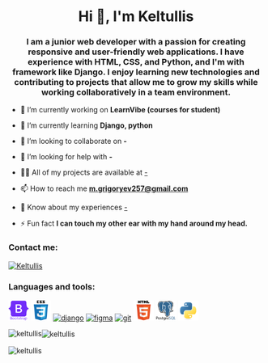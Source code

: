 <h1 align="center">Hi 👋, I'm Keltullis</h1>
<h3 align="center">I am a junior web developer with a passion for creating responsive and user-friendly web applications. I have experience with HTML, CSS, and Python, and I'm  with framework like Django. I enjoy learning new technologies and contributing to projects that allow me to grow my skills while working collaboratively in a team environment.</h3>

- 🔭 I’m currently working on **LearnVibe (courses for student)**

- 🌱 I’m currently learning **Django, python**

- 👯 I’m looking to collaborate on **-**

- 🤝 I’m looking for help with **-**

- 👨‍💻 All of my projects are available at [-](-)

- 📫 How to reach me **m.grigoryev257@gmail.com**

- 📄 Know about my experiences [-](-)

- ⚡ Fun fact **I can touch my other ear with my hand around my head.**

<h3 align="left">Contact me:</h3>
<p align="left">
<a href="https://discord.gg/Keltullis" target="blank"><img align="center" src="https://raw.githubusercontent.com/rahuldkjain/github-profile-readme-generator/master/src/images/icons/Social/discord.svg" alt="Keltullis" height="30" width="40" /></a>
</p>

<h3 align="left">Languages ​​and tools:</h3>
<p align="left"><a href="https://getbootstrap.com" target="_blank" rel="noreferrer"><img src="https://raw.githubusercontent.com/devicons/devicon/master/icons/bootstrap/bootstrap-plain-wordmark.svg" alt="bootstrap" width="40" height="40"/></a> 
<a href="https://www.w3schools.com/css/" target="_blank" rel="noreferrer"><img src="https://raw.githubusercontent.com/devicons/devicon/master/icons/css3/css3-original-wordmark.svg" alt="css3" width="40" height="40"/></a> <a href="https://www.djangoproject.com/" target="_blank" rel="noreferrer"><img src="https://cdn.worldvectorlogo.com/logos/django.svg" alt="django" width="40" height="40"/></a> <a href="https://www.figma.com/" target="_blank" rel="noreferrer"><img src="https://www.vectorlogo.zone/logos/figma/figma-icon.svg" alt="figma" width="40" height="40"/></a> <a href="https://git-scm.com/" target="_blank" rel="noreferrer"><img src="https://www.vectorlogo.zone/logos/git-scm/git-scm-icon.svg" alt="git" width="40" height="40"/></a> <a href="https://www.w3.org/html/" target="_blank" rel="noreferrer"><img src="https://raw.githubusercontent.com/devicons/devicon/master/icons/html5/html5-original-wordmark.svg" alt="html5" width="40" height="40"/></a> <a href="https://www.postgresql.org" target="_blank" rel="noreferrer"><img src="https://raw.githubusercontent.com/devicons/devicon/master/icons/postgresql/postgresql-original-wordmark.svg" alt="postgresql" width="40" height="40"/></a> <a href="https://www.python.org" target="_blank" rel="noreferrer"><img src="https://raw.githubusercontent.com/devicons/devicon/master/icons/python/python-original.svg" alt="python" width="40" height="40"/></a></p>

<p><img align="left" src="https://github-readme-stats.vercel.app/api/top-langs?username=keltullis&show_icons=true&locale=en&layout=compact" alt="keltullis" /></p>

<p><img align="center" src="https://github-readme-stats.vercel.app/api?username=keltullis&show_icons=true&locale=en" alt="keltullis" /></p>

<p><img align="center" src="https://github-readme-streak-stats.herokuapp.com/?user=keltullis&" alt="keltullis" /></p>

